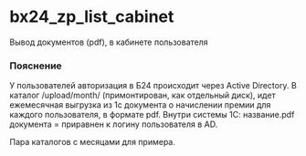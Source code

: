 # bx24_zp_list_cabinet
Вывод документов (pdf), в кабинете пользователя 

### Пояснение
У пользователей авторизация в Б24 происходит через Active Directory.
В каталог /upload/month/ (примонтирован, как отдельный диск), идет ежемесячная выгрузка из 1с документа о начислении премии для каждого пользователя, в формате pdf. 
Внутри системы 1С: название.pdf документа = приравнен к логину пользователя в AD. 

Пара каталогов с месяцами для примера.